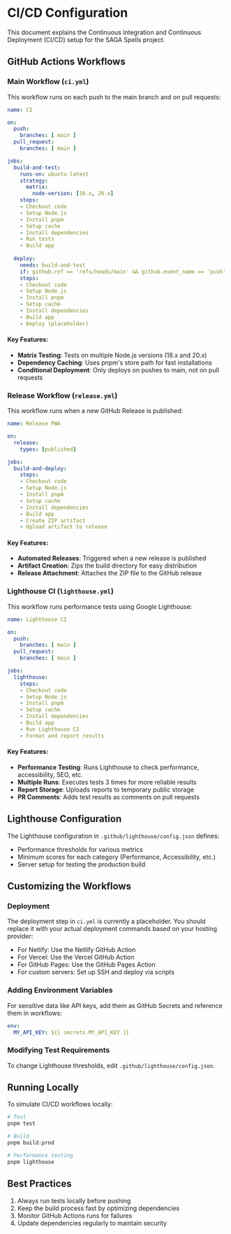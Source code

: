 # CI/CD Configuration

This document explains the Continuous Integration and Continuous Deployment (CI/CD) setup for the SAGA Spells project.

## GitHub Actions Workflows

### Main Workflow (`ci.yml`)

This workflow runs on each push to the main branch and on pull requests:

```yaml
name: CI

on:
  push:
    branches: [ main ]
  pull_request:
    branches: [ main ]

jobs:
  build-and-test:
    runs-on: ubuntu-latest
    strategy:
      matrix:
        node-version: [18.x, 20.x]
    steps:
    - Checkout code
    - Setup Node.js
    - Install pnpm
    - Setup cache
    - Install dependencies
    - Run tests
    - Build app
  
  deploy:
    needs: build-and-test
    if: github.ref == 'refs/heads/main' && github.event_name == 'push'
    steps:
    - Checkout code
    - Setup Node.js
    - Install pnpm
    - Setup cache
    - Install dependencies
    - Build app
    - Deploy (placeholder)
```

#### Key Features:

- **Matrix Testing**: Tests on multiple Node.js versions (18.x and 20.x)
- **Dependency Caching**: Uses pnpm's store path for fast installations
- **Conditional Deployment**: Only deploys on pushes to main, not on pull requests

### Release Workflow (`release.yml`)

This workflow runs when a new GitHub Release is published:

```yaml
name: Release PWA

on:
  release:
    types: [published]

jobs:
  build-and-deploy:
    steps:
    - Checkout code
    - Setup Node.js
    - Install pnpm
    - Setup cache
    - Install dependencies
    - Build app
    - Create ZIP artifact
    - Upload artifact to release
```

#### Key Features:

- **Automated Releases**: Triggered when a new release is published
- **Artifact Creation**: Zips the build directory for easy distribution
- **Release Attachment**: Attaches the ZIP file to the GitHub release

### Lighthouse CI (`lighthouse.yml`)

This workflow runs performance tests using Google Lighthouse:

```yaml
name: Lighthouse CI

on:
  push:
    branches: [ main ]
  pull_request:
    branches: [ main ]

jobs:
  lighthouse:
    steps:
    - Checkout code
    - Setup Node.js
    - Install pnpm
    - Setup cache
    - Install dependencies
    - Build app
    - Run Lighthouse CI
    - Format and report results
```

#### Key Features:

- **Performance Testing**: Runs Lighthouse to check performance, accessibility, SEO, etc.
- **Multiple Runs**: Executes tests 3 times for more reliable results
- **Report Storage**: Uploads reports to temporary public storage
- **PR Comments**: Adds test results as comments on pull requests

## Lighthouse Configuration

The Lighthouse configuration in `.github/lighthouse/config.json` defines:

- Performance thresholds for various metrics
- Minimum scores for each category (Performance, Accessibility, etc.)
- Server setup for testing the production build

## Customizing the Workflows

### Deployment

The deployment step in `ci.yml` is currently a placeholder. You should replace it with your actual deployment commands based on your hosting provider:

- For Netlify: Use the Netlify GitHub Action
- For Vercel: Use the Vercel GitHub Action
- For GitHub Pages: Use the GitHub Pages Action
- For custom servers: Set up SSH and deploy via scripts

### Adding Environment Variables

For sensitive data like API keys, add them as GitHub Secrets and reference them in workflows:

```yaml
env:
  MY_API_KEY: ${{ secrets.MY_API_KEY }}
```

### Modifying Test Requirements

To change Lighthouse thresholds, edit `.github/lighthouse/config.json`.

## Running Locally

To simulate CI/CD workflows locally:

```bash
# Test
pnpm test

# Build
pnpm build:prod

# Performance testing
pnpm lighthouse
```

## Best Practices

1. Always run tests locally before pushing
2. Keep the build process fast by optimizing dependencies
3. Monitor GitHub Actions runs for failures
4. Update dependencies regularly to maintain security
